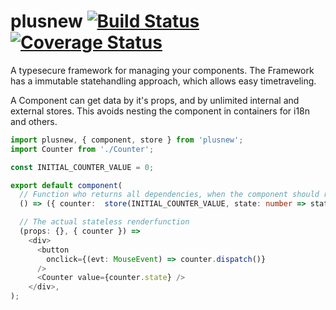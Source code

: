 # plusnew [![Build Status](https://api.travis-ci.org/plusnew/plusnew.svg?branch=master)](https://travis-ci.org/plusnew/plusnew) [![Coverage Status](https://coveralls.io/repos/github/plusnew/plusnew/badge.svg?branch=master)](https://coveralls.io/github/plusnew/plusnew)

A typesecure framework for managing your components.
The Framework has a immutable statehandling approach, which allows easy timetraveling.

A Component can get data by it's props, and by unlimited internal and external stores.
This avoids nesting the component in containers for i18n and others.

```ts
import plusnew, { component, store } from 'plusnew';
import Counter from './Counter';

const INITIAL_COUNTER_VALUE = 0;

export default component(
  // Function who returns all dependencies, when the component should rerender
  () => ({ counter:  store(INITIAL_COUNTER_VALUE, state: number => state + 1) }),

  // The actual stateless renderfunction
  (props: {}, { counter }) =>
    <div>
      <button
        onclick={(evt: MouseEvent) => counter.dispatch()}
      />
      <Counter value={counter.state} />
    </div>,
);

```
